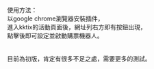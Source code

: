 
使用方法：<br />
以google chrome瀏覽器安裝插件，<br />
進入kktix的活動頁面後，網址列右方即有按鈕出現，<br />
點擊後即可設定並啟動購票機器人。<br />
<br /><br />
目前為初版，肯定有很多不足之處，需要更多的測試。